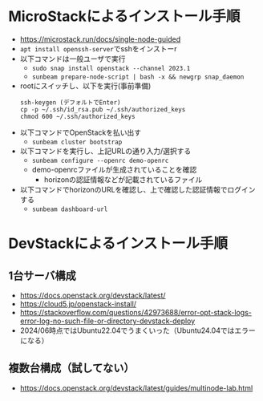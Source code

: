 # MicroStackによるインストール手順
- https://microstack.run/docs/single-node-guided
- `apt install openssh-server`でsshをインストーr
- 以下コマンドは一般ユーザで実行
  - `sudo snap install openstack --channel 2023.1`
  - `sunbeam prepare-node-script | bash -x && newgrp snap_daemon`
- rootにスイッチし、以下を実行(事前準備)
  ```shell
  ssh-keygen (デフォルトでEnter)
  cp -p ~/.ssh/id_rsa.pub ~/.ssh/authorized_keys
  chmod 600 ~/.ssh/authorized_keys
  ```
- 以下コマンドでOpenStackを払い出す
  - `sunbeam cluster bootstrap`
- 以下コマンドを実行し、上記URLの通り入力/選択する
  - `sunbeam configure --openrc demo-openrc`
  - demo-openrcファイルが生成されていることを確認
    - horizonの認証情報などが記載されているファイル
- 以下コマンドでhorizonのURLを確認し、上で確認した認証情報でログインする
  - `sunbeam dashboard-url`

# DevStackによるインストール手順
## 1台サーバ構成
- https://docs.openstack.org/devstack/latest/
- https://cloud5.jp/openstack-install/
- https://stackoverflow.com/questions/42973688/error-opt-stack-logs-error-log-no-such-file-or-directory-devstack-deploy
- 2024/06時点ではUbuntu22.04でうまくいった（Ubuntu24.04ではエラーになる）

## 複数台構成（試してない）
- https://docs.openstack.org/devstack/latest/guides/multinode-lab.html